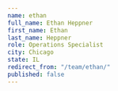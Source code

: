 ```yaml
---
name: ethan
full_name: Ethan Heppner
first_name: Ethan
last_name: Heppner
role: Operations Specialist
city: Chicago
state: IL
redirect_from: "/team/ethan/"
published: false
---
```


